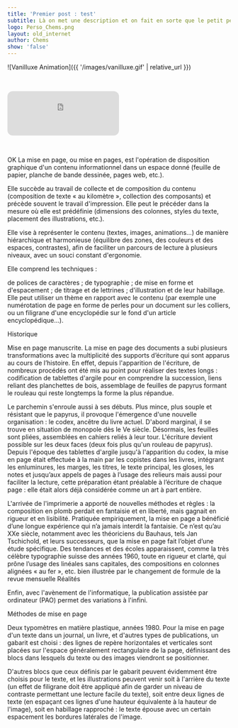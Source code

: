 ```yaml
---
title: 'Premier post : test'
subtitle: Là on met une description et on fait en sorte que le petit perso soit à coté
logo: Perso_Chems.png
layout: old_internet
author: Chems
show: 'false'
---
```



![Vanilluxe Animation]({{ '/images/vanilluxe.gif' | relative_url }})

<iframe 
  style="border-radius:12px; margin: 2rem 0;" 
  src="https://open.spotify.com/embed/track/40UlFC0dIxv7lAEJaPZLnm?utm_source=generator&theme=0" 
  frameBorder="0" 
  allowfullscreen="" 
  allow="autoplay; clipboard-write; encrypted-media; fullscreen; picture-in-picture" 
  loading="lazy"
  width="50%" 
  height="100" 
  frameborder="0" 
  allowfullscreen>
</iframe>





OK La mise en page, ou mise en pages, est l'opération de disposition graphique d'un contenu informationnel dans un espace donné (feuille de papier, planche de bande dessinée, pages web, etc.).

Elle succède au travail de collecte et de composition du contenu (composition de texte « au kilomètre », collection des composants) et précède souvent le travail d'impression. Elle peut le précéder dans la mesure où elle est prédéfinie (dimensions des colonnes, styles du texte, placement des illustrations, etc.).

Elle vise à représenter le contenu (textes, images, animations…) de manière hiérarchique et harmonieuse (équilibre des zones, des couleurs et des espaces, contrastes), afin de faciliter un parcours de lecture à plusieurs niveaux, avec un souci constant d'ergonomie.

Elle comprend les techniques :

de polices de caractères ;
de typographie ;
de mise en forme et d'espacement ;
de titrage et de lettrines ;
d'illustration et de leur habillage.
Elle peut utiliser un thème en rapport avec le contenu (par exemple une numérotation de page en forme de perles pour un document sur les colliers, ou un filigrane d'une encyclopédie sur le fond d'un article encyclopédique…).

Historique

Mise en page manuscrite.
La mise en page des documents a subi plusieurs transformations avec la multiplicité des supports d’écriture qui sont apparus au cours de l’histoire. En effet, depuis l'apparition de l'écriture, de nombreux procédés ont été mis au point pour réaliser des textes longs : codification de tablettes d'argile pour en comprendre la succession, liens reliant des planchettes de bois, assemblage de feuilles de papyrus formant le rouleau qui reste longtemps la forme la plus répandue.

Le parchemin s'enroule aussi à ses débuts. Plus mince, plus souple et résistant que le papyrus, il provoque l'émergence d'une nouvelle organisation : le codex, ancêtre du livre actuel. D'abord marginal, il se trouve en situation de monopole dès le Ve siècle. Désormais, les feuilles sont pliées, assemblées en cahiers reliés à leur tour. L'écriture devient possible sur les deux faces (deux fois plus qu'un rouleau de papyrus). Depuis l'époque des tablettes d'argile jusqu'à l'apparition du codex, la mise en page était effectuée à la main par les copistes dans les livres, intégrant les enluminures, les marges, les titres, le texte principal, les gloses, les notes et jusqu’aux appels de pages à l’usage des relieurs mais aussi pour faciliter la lecture, cette préparation étant préalable à l’écriture de chaque page : elle était alors déjà considérée comme un art à part entière.

L'arrivée de l'imprimerie a apporté de nouvelles méthodes et règles : la composition en plomb perdait en fantaisie et en liberté, mais gagnait en rigueur et en lisibilité. Pratiquée empiriquement, la mise en page a bénéficié d’une longue expérience qui n’a jamais interdit la fantaisie. Ce n’est qu’au XXe siècle, notamment avec les théoriciens du Bauhaus, tels Jan Tschichold, et leurs successeurs, que la mise en page fait l’objet d’une étude spécifique. Des tendances et des écoles apparaissent, comme la très célèbre typographie suisse des années 1960, toute en rigueur et clarté, qui prône l’usage des linéales sans capitales, des compositions en colonnes alignées « au fer », etc. bien illustrée par le changement de formule de la revue mensuelle Réalités

Enfin, avec l'avènement de l'informatique, la publication assistée par ordinateur (PAO) permet des variations à l'infini.

Méthodes de mise en page

Deux typomètres en matière plastique, années 1980.
Pour la mise en page d'un texte dans un journal, un livre, et d'autres types de publications, un gabarit est choisi : des lignes de repère horizontales et verticales sont placées sur l'espace généralement rectangulaire de la page, définissant des blocs dans lesquels du texte ou des images viendront se positionner.

D'autres blocs que ceux définis par le gabarit peuvent évidemment être choisis pour le texte, et les illustrations peuvent venir soit à l'arrière du texte (un effet de filigrane doit être appliqué afin de garder un niveau de contraste permettant une lecture facile du texte), soit entre deux lignes de texte (en espaçant ces lignes d'une hauteur équivalente à la hauteur de l'image), soit en habillage rapproché : le texte épouse avec un certain espacement les bordures latérales de l'image.
